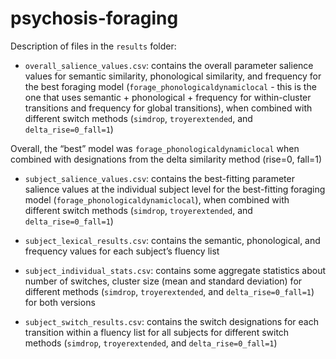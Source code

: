 # psychosis-foraging

Description of files in the `results` folder:

- `overall_salience_values.csv`: contains the overall parameter salience values for semantic similarity, phonological similarity, and frequency for the best foraging model (`forage_phonologicaldynamiclocal` - this is the one that uses semantic + phonological + frequency for within-cluster transitions and frequency for global transitions), when combined with different switch methods (`simdrop`, `troyerextended`, and  `delta_rise=0_fall=1`)

Overall, the “best” model was `forage_phonologicaldynamiclocal` when combined with designations from the delta similarity method (rise=0, fall=1)
	
- `subject_salience_values.csv`: contains the best-fitting parameter salience values at the individual subject level for the best-fitting foraging model (`forage_phonologicaldynamiclocal`), when combined with different switch methods (`simdrop`, `troyerextended`, and  `delta_rise=0_fall=1`)

- `subject_lexical_results.csv`: contains the semantic, phonological, and frequency values for each subject’s fluency list

- `subject_individual_stats.csv`: contains some aggregate statistics about number of switches, cluster size (mean and standard deviation) for different methods (`simdrop`, `troyerextended`, and `delta_rise=0_fall=1`) for both versions

- `subject_switch_results.csv`: contains the switch designations for each transition within a fluency list for all subjects for different switch methods (`simdrop`, `troyerextended`, and  `delta_rise=0_fall=1`)

